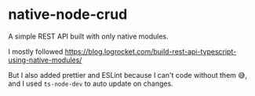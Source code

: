 # native-node-crud

A simple REST API built with only native modules.

I mostly followed https://blog.logrocket.com/build-rest-api-typescript-using-native-modules/

But I also added prettier and ESLint because I can't code without them 😅, and I used `ts-node-dev` to auto update on changes.
